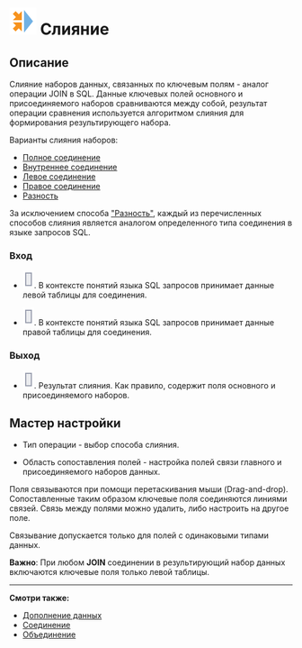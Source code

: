 # ![](../../../media/app/processors/transformation/join-vendor.svg) Слияние

## Описание

Слияние наборов данных, связанных по ключевым полям - аналог операции JOIN в SQL. Данные ключевых полей основного и присоединяемого наборов сравниваются между собой, результат операции сравнения используется алгоритмом слияния для формирования результирующего набора.

Варианты слияния наборов:

* [Полное соединение](./cross.md)
* [Внутреннее соединение](./inner.md)
* [Левое соединение](./left.md)
* [Правое соединение](./right.md)
* [Разность](./distinct.md)

За исключением способа ["Разность"](./distinct.md), каждый из перечисленных способов слияния является аналогом определенного типа соединения в языке запросов SQL.

### Вход

* ![](../../../media/app/icons/ports/output-table-inactive.svg). В контексте понятий языка SQL запросов принимает данные левой таблицы для соединения.

* ![](../../../media/app/icons/ports/output-table-inactive.svg). В контексте понятий языка SQL запросов принимает данные правой таблицы для соединения.

### Выход

* ![](../../../media/app/icons/ports/output-table-inactive.svg). Результат слияния. Как правило, содержит поля основного и присоединяемого наборов.

## Мастер настройки

* Тип операции - выбор способа слияния.

* Область сопоставления полей - настройка полей связи главного и присоединяемого наборов данных.

Поля связываются при помощи перетаскивания мыши (Drag-and-drop). Сопоставленные таким образом ключевые поля соединяются линиями связей. Связь между полями можно удалить, либо настроить на другое поле.

Связывание допускается только для полей с одинаковыми типами данных.

**Важно**: При любом **JOIN** соединении в результирующий набор данных включаются ключевые поля только левой таблицы.

----

**Смотри также:**

* [Дополнение данных](../supplementation.md)
* [Соединение](../addition.md)
* [Объединение](../union.md)
